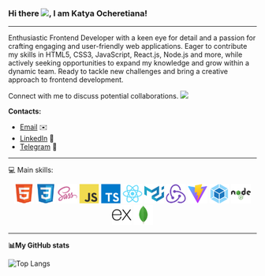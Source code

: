 ### Hi there <img src="https://github.com/MartinHeinz/MartinHeinz/blob/master/wave.gif" width="30px">, I am Katya Ocheretiana!

--------------------

Enthusiastic Frontend Developer with a keen eye for detail and a passion for crafting engaging and user-friendly web applications. Eager to contribute my skills in HTML5, CSS3, JavaScript, React.js, Node.js and more, while actively seeking opportunities to expand my knowledge and grow within a dynamic team. Ready to tackle new challenges and bring a creative approach to frontend development.

Connect with me to discuss potential collaborations.  <img src="https://user-images.githubusercontent.com/74038190/216120981-b9507c36-0e04-4469-8e27-c99271b45ba5.png" width="30px"> 

**Contacts:**


- <a href="mailto:katyadiachenko1@gmail.com">Email</a> ✉️
- [LinkedIn](https://www.linkedin.com/in/katya-ocheretiana/) 📌
- [Telegram](https://t.me/katya_ocheretiana) 📱


-----

💻 Main skills:


<p align="center" >
<a href="https://developer.mozilla.org/en-US/docs/Web/HTML" target="_blank" rel="noreferrer"> <img src="https://github.com/devicons/devicon/blob/master/icons/html5/html5-original.svg"  width="40" height="40" alt="HTML icon" /></a>
<a href="https://developer.mozilla.org/en-US/docs/Web/CSS" target="_blank" rel="noreferrer">  <img src="https://github.com/devicons/devicon/blob/master/icons/css3/css3-original.svg"   width="40" height="40" alt="CSS icon" /></a>
 <a href="https://sass-lang.com/" target="_blank" rel="noreferrer">  <img src="https://github.com/devicons/devicon/blob/master/icons/sass/sass-original.svg"   width="40" height="40" alt="Sass icon" /></a>
<a href="https://developer.mozilla.org/en-US/docs/Web/JavaScript" target="_blank" rel="noreferrer">  <img src="https://github.com/devicons/devicon/blob/master/icons/javascript/javascript-original.svg"   width="40" height="40" alt="JavaScript icon" /></a>
 <a href="https://www.typescriptlang.org/" target="_blank" rel="noreferrer">  <img src="https://github.com/devicons/devicon/blob/master/icons/typescript/typescript-original.svg"   width="40" height="40" alt="TypeScript icon" /></a>
<a href="https://react.dev/" target="_blank" rel="noreferrer">    <img src="https://github.com/devicons/devicon/blob/master/icons/react/react-original.svg"  width="40" height="40" alt="React icon" /></a>
 <a href="https://mui.com/" target="_blank" rel="noreferrer">    <img src="https://github.com/devicons/devicon/blob/master/icons/materialui/materialui-original.svg"  width="40" height="40" alt="Materialui icon" /></a>
 <a href="https://redux.js.org/" target="_blank" rel="noreferrer">    <img src="https://github.com/devicons/devicon/blob/master/icons/redux/redux-original.svg"  width="40" height="40" alt="Redux icon" /></a>
 <a href="https://vitejs.dev/" target="_blank" rel="noreferrer">      <img src="https://github.com/devicons/devicon/blob/master/icons/vitejs/vitejs-original.svg"    width="40" height="40" alt="Vite.js icon" /></a>
  <a href="https://webpack.js.org/" target="_blank" rel="noreferrer">      <img src="https://github.com/devicons/devicon/blob/master/icons/webpack/webpack-original.svg"    width="40" height="40" alt="Webpack icon" /></a>
<a href="https://nodejs.org/en" target="_blank" rel="noreferrer">    <img src="https://github.com/devicons/devicon/blob/master/icons/nodejs/nodejs-original-wordmark.svg" width="40" height="40" alt="Node.js icon" /></a>
<a href="https://expressjs.com/" target="_blank" rel="noreferrer">      <img src="https://github.com/devicons/devicon/blob/master/icons/express/express-original.svg"    width="40" height="40" alt="Express.js icon" /></a>
 <a href="https://www.mongodb.com/" target="_blank" rel="noreferrer">      <img src="https://github.com/devicons/devicon/blob/master/icons/mongodb/mongodb-original.svg"    width="40" height="40" alt="MongoDB icon" /></a>
</p>


------

**📊My GitHub stats**

![Top Langs](https://github-readme-stats.vercel.app/api/top-langs/?username=KatiaOcheretiana&&layout=compact&theme=transparent)

 
 

  
  

 
<!--
**KatiaOcheretiana/KatiaOcheretiana** is a ✨ _special_ ✨ repository because its `README.md` (this file) appears on your GitHub profile.

Here are some ideas to get you started:

- 🔭 I’m currently working on ...
- 🌱 I’m currently learning ...
- 👯 I’m looking to collaborate on ...
- 🤔 I’m looking for help with ...
- 💬 Ask me about ...
- 📫 How to reach me: ...
- 😄 Pronouns: ...
- ⚡ Fun fact: ...
-->
